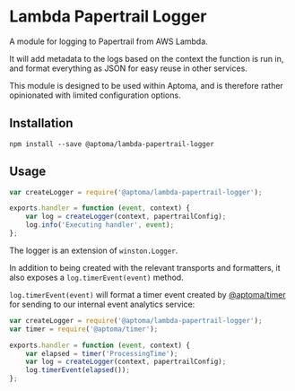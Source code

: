 Lambda Papertrail Logger
========================

A module for logging to Papertrail from AWS Lambda.

It will add metadata to the logs based on the context the function is run in, and format everything as JSON for easy reuse in other services.

This module is designed to be used within Aptoma, and is therefore rather opinionated with limited configuration options.

Installation
------------

    npm install --save @aptoma/lambda-papertrail-logger

Usage
-----

```js
var createLogger = require('@aptoma/lambda-papertrail-logger');

exports.handler = function (event, context) {
	var log = createLogger(context, papertrailConfig);
	log.info('Executing handler', event);
};
```

The logger is an extension of `winston.Logger`.

In addition to being created with the relevant transports and formatters, it also exposes a `log.timerEvent(event)` method.

`log.timerEvent(event)` will format a timer event created by [@aptoma/timer](https://github.com/aptoma/node.timer) for sending to our internal event analytics service:

```js
var createLogger = require('@aptoma/lambda-papertrail-logger');
var timer = require('@aptoma/timer');

exports.handler = function (event, context) {
	var elapsed = timer('ProcessingTime');
	var log = createLogger(context, papertrailConfig);
	log.timerEvent(elapsed());
};
```
